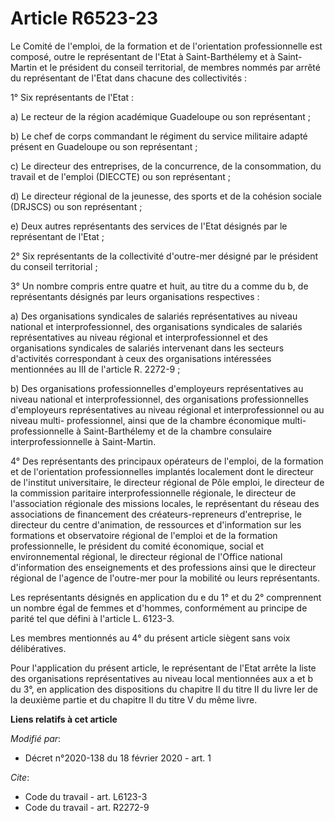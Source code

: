 # Article R6523-23

Le Comité de l'emploi, de la formation et de l'orientation professionnelle est composé, outre le représentant de l'Etat à
Saint-Barthélemy et à Saint-Martin et le président du conseil territorial, de membres nommés par arrêté du représentant de
l'Etat dans chacune des collectivités : 

1° Six représentants de l'Etat : 

a) Le recteur de la région académique Guadeloupe ou son représentant ; 

b) Le chef de corps commandant le régiment du service militaire adapté présent en Guadeloupe ou son représentant ; 

c) Le directeur des entreprises, de la concurrence, de la consommation, du travail et de l'emploi (DIECCTE) ou son
représentant ; 

d) Le directeur régional de la jeunesse, des sports et de la cohésion sociale (DRJSCS) ou son représentant ; 

e) Deux autres représentants des services de l'Etat désignés par le représentant de l'Etat ; 

2° Six représentants de la collectivité d'outre-mer désigné par le président du conseil territorial ; 

3° Un nombre compris entre quatre et huit, au titre du a comme du b, de représentants désignés par leurs organisations
respectives : 

a) Des organisations syndicales de salariés représentatives au niveau national et interprofessionnel, des organisations
syndicales de salariés représentatives au niveau régional et interprofessionnel et des organisations syndicales de salariés
intervenant dans les secteurs d'activités correspondant à ceux des organisations intéressées mentionnées au III de l'article
R. 2272-9 ; 

b) Des organisations professionnelles d'employeurs représentatives au niveau national et interprofessionnel, des
organisations professionnelles d'employeurs représentatives au niveau régional et interprofessionnel ou au niveau multi-
professionnel, ainsi que de la chambre économique multi-professionnelle à Saint-Barthélemy et de la chambre consulaire
interprofessionnelle à Saint-Martin. 

4° Des représentants des principaux opérateurs de l'emploi, de la formation et de l'orientation professionnelles implantés
localement dont le directeur de l'institut universitaire, le directeur régional de Pôle emploi, le directeur de la commission
paritaire interprofessionnelle régionale, le directeur de l'association régionale des missions locales, le représentant du
réseau des associations de financement des créateurs-repreneurs d'entreprise, le directeur du centre d'animation, de
ressources et d'information sur les formations et observatoire régional de l'emploi et de la formation professionnelle, le
président du comité économique, social et environnemental régional, le directeur régional de l'Office national d'information
des enseignements et des professions ainsi que le directeur régional de l'agence de l'outre-mer pour la mobilité ou leurs
représentants. 

Les représentants désignés en application du e du 1° et du 2° comprennent un nombre égal de femmes et d'hommes, conformément
au principe de parité tel que défini à l'article L. 6123-3. 

Les membres mentionnés au 4° du présent article siègent sans voix délibératives. 

Pour l'application du présent article, le représentant de l'Etat arrête la liste des organisations représentatives au niveau
local mentionnées aux a et b du 3°, en application des dispositions du chapitre II du titre II du livre Ier de la deuxième
partie et du chapitre II du titre V du même livre.

**Liens relatifs à cet article**

_Modifié par_:

  - Décret n°2020-138 du 18 février 2020 - art. 1

_Cite_:

  - Code du travail - art. L6123-3
  - Code du travail - art. R2272-9
